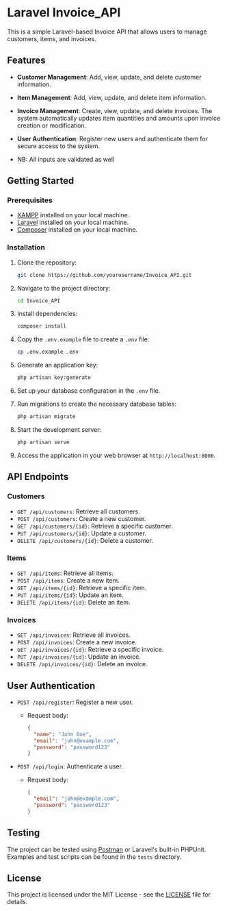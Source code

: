 # Laravel Invoice_API

This is a simple Laravel-based Invoice API that allows users to manage customers, items, and invoices.
## Features

- **Customer Management**: Add, view, update, and delete customer information.
- **Item Management**: Add, view, update, and delete item information.
- **Invoice Management**: Create, view, update, and delete invoices. The system automatically updates item quantities and amounts upon invoice creation or modification.
- **User Authentication**: Register new users and authenticate them for secure access to the system.

- NB: All inputs are validated as well

## Getting Started

### Prerequisites

- [XAMPP](https://www.apachefriends.org/index.html) installed on your local machine.
- [Laravel](https://laravel.com/) installed on your local machine.
- [Composer](https://getcomposer.org/) installed on your local machine.

### Installation

1. Clone the repository:

    ```bash
    git clone https://github.com/yourusername/Invoice_API.git
    ```

2. Navigate to the project directory:

    ```bash
    cd Invoice_API
    ```

3. Install dependencies:

    ```bash
    composer install
    ```

4. Copy the `.env.example` file to create a `.env` file:

    ```bash
    cp .env.example .env
    ```

5. Generate an application key:

    ```bash
    php artisan key:generate
    ```

6. Set up your database configuration in the `.env` file.

7. Run migrations to create the necessary database tables:

    ```bash
    php artisan migrate
    ```

8. Start the development server:

    ```bash
    php artisan serve
    ```

9. Access the application in your web browser at `http://localhost:8000`.

## API Endpoints

### Customers

- `GET /api/customers`: Retrieve all customers.
- `POST /api/customers`: Create a new customer.
- `GET /api/customers/{id}`: Retrieve a specific customer.
- `PUT /api/customers/{id}`: Update a customer.
- `DELETE /api/customers/{id}`: Delete a customer.

### Items

- `GET /api/items`: Retrieve all items.
- `POST /api/items`: Create a new item.
- `GET /api/items/{id}`: Retrieve a specific item.
- `PUT /api/items/{id}`: Update an item.
- `DELETE /api/items/{id}`: Delete an item.

### Invoices

- `GET /api/invoices`: Retrieve all invoices.
- `POST /api/invoices`: Create a new invoice.
- `GET /api/invoices/{id}`: Retrieve a specific invoice.
- `PUT /api/invoices/{id}`: Update an invoice.
- `DELETE /api/invoices/{id}`: Delete an invoice.

## User Authentication

- `POST /api/register`: Register a new user.
  - Request body:
    ```json
    {
      "name": "John Doe",
      "email": "john@example.com",
      "password": "password123"
    }
    ```

- `POST /api/login`: Authenticate a user.
  - Request body:
    ```json
    {
      "email": "john@example.com",
      "password": "password123"
    }
    ```

## Testing

The project can be tested using [Postman](https://www.postman.com/) or Laravel's built-in PHPUnit. Examples and test scripts can be found in the `tests` directory.

## License

This project is licensed under the MIT License - see the [LICENSE](LICENSE) file for details.
